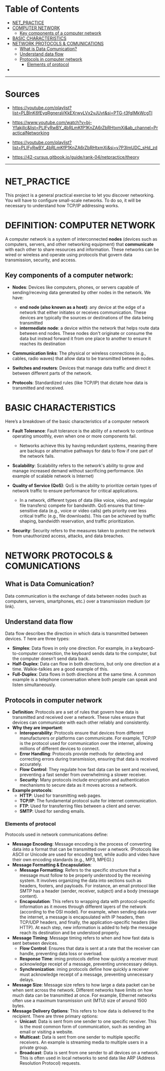 # Table of Contents
- [NET_PRACTICE](#net_practice)
- [COMPUTER NETWORK](#computer-network)
	- [Key components of a computer network](#key-componets-of-a-computer-network)
- [BASIC CHARACTERISTICS](#basic-characteristics)
- [NETWORK PROTOCOLS & COMUNICATIONS](@network-protocols-&-cominications)
	- [What is Data Comunication?](#What-is-Data-Comunication?)
	- [Understand data flow](#Undersand-data-flow)
	- [Protocols in computer network](#protocols-in-computer-network)
		- [Elements of protocol](#know-the-elements-of-protocol)
- [](#)


***
# Sources
- https://youtube.com/playlist?list=PLBlnK6fEyqRgneraVKkEXrwyLVx2vJUvt&si=PTG-t3fgIMkWcgTl
- https://www.youtube.com/watch?v=bj-Yfakjllc&list=PLIFyRwBY_4bRLmKfP1KnZA6rZbRHtxmXi&ab_channel=PracticalNetworking

- https://youtube.com/playlist?list=PLIFyRwBY_4bRLmKfP1KnZA6rZbRHtxmXi&si=v7P3lmUDC_sHd_zd

- https://42-cursus.gitbook.io/guide/rank-04/netpractice/theory

***

# NET_PRACTICE
This project is a general practical exercise to let you discover networking.
You will have to configure small-scale networks. To do so, it will be necessary to understand how TCP/IP addressing works.

# DEFINITION: COMPUTER NETWORK
A computer network is a system of interconnected **nodes** (devices such as computers, servers, and other networking equipment) that **communicate** with each other to share resources and information. These networks can be wired or wireless and operate using protocols that govern data transmission, security, and access.

## Key components of a computer network:
- **Nodes**: Devices like computers, phones, or servers capable of sending/receving data generated by other nodes in the network. We have:
	- **end node (also known as a host)**: any device at the edge of a network that either initiates or receives communication. These devices are typically the sources or destinations of the data being transmitted
	- **intermediate node**: a device within the network that helps route data between end nodes. These nodes don't originate or consume the data but instead forward it from one place to another to ensure it reaches its destination

- **Communication links**: The physical or wireless connections (e.g., cables, radio waves) that allow data to be transmitted between nodes.
- **Switches and routers**: Devices that manage data traffic and direct it between different parts of the network.
- **Protocols**: Standardized rules (like TCP/IP) that dictate how data is transmitted and received.

# BASIC CHARACTERISTICS
Here’s a breakdown of the basic characteristics of a computer network

- **Fault Tolerance**: Fault tolerance is the ability of a network to continue 
  operating smoothly, even when one or more components fail.
  - Networks achieve this by having redundant systems, meaning there are backups 
    or alternative pathways for data to flow if one part of the network fails.

- **Scalability**: Scalability refers to the network's ability to grow and manage 
  increased demand without sacrificing performance.
  (An example of scalable network is Internet)

- **Quality of Service (QoS)**: QoS is the ability to prioritize certain types 
  of network traffic to ensure performance for critical applications.
  - In a network, different types of data (like voice, video, and regular file transfers) 
    compete for bandwidth. QoS ensures that time-sensitive data (e.g., voice or video calls) 
	gets priority over less critical traffic (e.g., file downloads).
	This can be achieved by traffic shaping, bandwidth reservation, and traffic prioritization.

- **Security**: Security refers to the measures taken to protect the network 
  from unauthorized access, attacks, and data breaches.


# NETWORK PROTOCOLS & COMUNICATIONS
## What is Data Comunication?
Data communication is the exchange of data between nodes (such as computers, servers, smartphones, etc.) 
over a transmission medium (or link).

## Understand data flow
Data flow describes the direction in which data is transmitted between devices. T
here are three types:
- **Simplex**: Data flows in only one direction. For example, in a keyboard-to-computer 
  connection, the keyboard sends data to the computer, but the computer doesn’t send data back.
- **Half-Duplex**: Data can flow in both directions, but only one direction at a time. 
  Walkie-talkies are a good example of this.
- **Full-Duplex**: Data flows in both directions at the same time. A common example 
  is a telephone conversation where both people can speak and listen simultaneously.

## Protocols in computer network
- **Definition**: Protocols are a set of rules that govern how data is transmitted and received over a network. 
  These rules ensure that devices can communicate with each other reliably and consistently.
- **Why they are important**:
	- **Interoperability**: Protocols ensure that devices from different manufacturers or platforms can communicate. For example, TCP/IP is the protocol used for communication over the internet, allowing millions of different devices to connect.
	- **Error Handling**: Protocols provide methods for detecting and correcting errors during transmission, ensuring that data is received accurately.
	- **Flow Control**: They regulate how fast data can be sent and received, preventing a fast sender from overwhelming a slower receiver.
	- **Security**: Many protocols include encryption and authentication mechanisms to secure data as it moves across a network.
- **Example protocols**:
	- **HTTP**: Used for transmitting web pages.
	- **TCP/IP**: The fundamental protocol suite for internet communication.
	- **FTP**: Used for transferring files between a client and server.
	- **SMTP**: Used for sending emails.

### Elements of protocol
Protocols used in network communications define:
- **Message Encoding**: Message encoding is the process of converting data into a format that can be transmitted over a network.
  (Protocols like ASCII or Unicode are used for encoding text, while audio and video have their own encoding standards (e.g., MP3, MPEG).)
- **Message Formatting & Encapsulation**:
	- **Message Formatting**: Refers to the specific structure that a message must follow 
	  to be properly understood by the receiving system. It involves organizing the 
	  data into sections such as headers, footers, and payloads.
	  For instance, an email protocol like SMTP has a header (sender, receiver, subject) and a body (message content).
	- **Encapsulation**: This refers to wrapping data with protocol-specific information as 
	  it moves through different layers of the network (according to the OSI model).
	  For example, when sending data over the internet, a message is encapsulated 
	  with IP headers, then TCP/UDP headers, and finally, the application-specific headers (like HTTP).
	  At each step, new information is added to help the message reach its destination and be understood properly.
- **Message Timing**: Message timing refers to when and how fast data is sent between devices.
	- **Flow Control**: Ensures that data is sent at a rate that the receiver can handle, preventing data loss or overload.
	- **Response Time**: iming protocols define how quickly a receiver must acknowledge receipt of a message, preventing unnecessary delays.
	- **Synchronization**: iming protocols define how quickly a receiver must acknowledge receipt of a message, preventing unnecessary delays.
- **Message Size**: Message size refers to how large a data packet can be when sent across the network.
  Different networks have limits on how much data can be transmitted at once. For example, 
  Ethernet networks often use a maximum transmission unit (MTU) size of around 1500 bytes.
- **Message Delivery Options**: This refers to how data is delivered to the recipient. There are three primary options:
	- **Unicast**: Data is sent from one sender to one specific receiver. This is the most common form of communication, such as sending an email or visiting a website.
	- **Multicast**: Data is sent from one sender to multiple specific receivers. An example is streaming media to multiple users in a private group.
	- **Broadcast**: Data is sent from one sender to all devices on a network. This is often used in local networks to send data like ARP (Address Resolution Protocol) requests.
